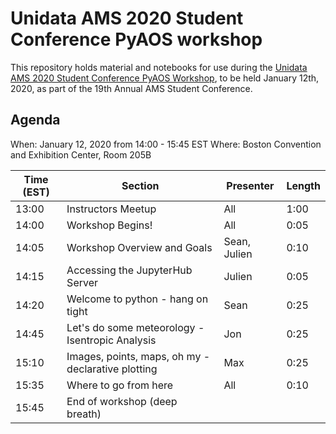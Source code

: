 # Unidata AMS 2020 Student Conference PyAOS workshop

This repository holds material and notebooks for use during the [Unidata AMS 2020 Student Conference PyAOS Workshop](https://ams.confex.com/ams/2020Annual/meetingapp.cgi/Session/54827), to be held January 12th, 2020, as part of the 19th Annual AMS Student Conference.

## Agenda

When: January 12, 2020 from 14:00 - 15:45 EST
Where: Boston Convention and Exhibition Center, Room 205B

| Time (EST) | Section                                            | Presenter     | Length |
| ---------- | -------------------------------------------------- | ------------- | ------ |
| 13:00      | Instructors Meetup                                 | All           | 1:00   |
| 14:00      | Workshop Begins!                                   | All           | 0:05   |
| 14:05      | Workshop Overview and Goals                        | Sean, Julien  | 0:10   |
| 14:15      | Accessing the JupyterHub Server                    | Julien        | 0:05   |
| 14:20      | Welcome to python - hang on tight                  | Sean          | 0:25   |
| 14:45      | Let's do some meteorology - Isentropic Analysis    | Jon           | 0:25   |
| 15:10      | Images, points, maps, oh my - declarative plotting | Max           | 0:25   |
| 15:35      | Where to go from here                              | All           | 0:10   |
| 15:45      | End of workshop (deep breath)                      |               |        |
